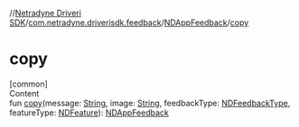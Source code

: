 //[Netradyne Driveri SDK](../../index.md)/[com.netradyne.driverisdk.feedback](../index.md)/[NDAppFeedback](index.md)/[copy](copy.md)



# copy  
[common]  
Content  
fun [copy](copy.md)(message: [String](https://kotlinlang.org/api/latest/jvm/stdlib/kotlin/-string/index.html), image: [String](https://kotlinlang.org/api/latest/jvm/stdlib/kotlin/-string/index.html), feedbackType: [NDFeedbackType](../-n-d-feedback-type/index.md), featureType: [NDFeature](../-n-d-feature/index.md)): [NDAppFeedback](index.md)  



